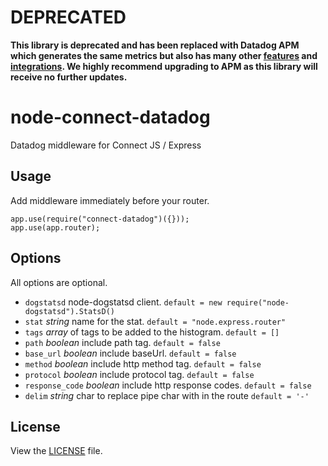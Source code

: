 # DEPRECATED

**This library is deprecated and has been replaced with Datadog APM which generates the same metrics but also has many other [features](https://www.datadoghq.com/product/apm/) and [integrations](https://docs.datadoghq.com/tracing/compatibility_requirements/nodejs/#supported-integrations). We highly recommend upgrading to APM as this library will receive no further updates.**

# node-connect-datadog

Datadog middleware for Connect JS / Express

## Usage

Add middleware immediately before your router.

	app.use(require("connect-datadog")({}));
	app.use(app.router);

## Options

All options are optional.

* `dogstatsd` node-dogstatsd client. `default = new require("node-dogstatsd").StatsD()`
* `stat` *string* name for the stat. `default = "node.express.router"`
* `tags` *array* of tags to be added to the histogram. `default = []`
* `path` *boolean* include path tag. `default = false`
* `base_url` *boolean* include baseUrl. `default = false`
* `method` *boolean* include http method tag. `default = false`
* `protocol` *boolean* include protocol tag. `default = false`
* `response_code` *boolean* include http response codes. `default = false`
* `delim` *string* char to replace pipe char with in the route `default = '-'`

## License

View the [LICENSE](https://github.com/AppPress/node-connect-datadog/blob/master/LICENSE) file.
